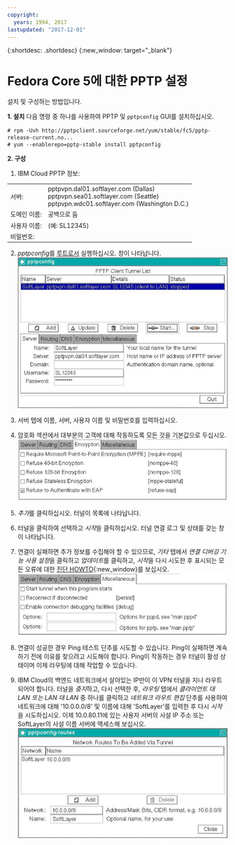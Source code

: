 ```yaml
---
copyright:
  years: 1994, 2017
lastupdated: "2017-12-01"
---
```


{:shortdesc: .shortdesc}
{:new_window: target="_blank"}

# Fedora Core 5에 대한 PPTP 설정

설치 및 구성하는 방법입니다. 

**1. 설치**
다음 명령 중 하나를 사용하여 PPTP 및 `pptpconfig` GUI를 설치하십시오. 
```
# rpm -Uvh http://pptpclient.sourceforge.net/yum/stable/fc5/pptp-release-current.no...
# yum --enablerepo=pptp-stable install pptpconfig
```

**2. 구성**

1. IBM Cloud PPTP 정보:
<table><tr><td>서버:</td><td>pptpvpn.dal01.softlayer.com (Dallas)<br/>pptpvpn.sea01.softlayer.com (Seattle)<br/>pptpvpn.wdc01.softlayer.com (Washington D.C.)</td></tr><tr><td>도메인 이름:</td><td>공백으로 둠</td></tr><tr><td>사용자 이름:</td><td>(예: SL12345)</td></tr><tr><td>비밀번호:</td><td>&nbsp;</td></tr></table>

2. *pptpconfig*를 <span style="text-decoration: underline">루트로서</span> 실행하십시오. 창이 나타납니다. <br/>
![그림 1](images/ss1.jpeg)

3. 서버 탭에 이름, 서버, 사용자 이름 및 비밀번호를 입력하십시오. 

4. 암호화 섹션에서 대부분의 고객에 대해 작동하도록 모든 것을 기본값으로 두십시오. <br/>
![그림 2](images/ss2.jpeg)

5. *추가*를 클릭하십시오. 터널이 목록에 나타납니다. 

6. 터널을 클릭하여 선택하고 *시작*을 클릭하십시오. 터널 연결 로그 및 상태를 갖는 창이 나타납니다. 

7. 연결이 실패하면 추가 정보를 수집해야 할 수 있으므로, *기타* 탭에서 *연결 디버깅 기능 사용 설정*을 클릭하고 *업데이트*를 클릭하고, *시작*을 다시 시도한 후 표시되는 모든 오류에 대한 [진단 HOWTO](http://pptpclient.sourceforge.net/howto-diagnosis.phtml){:new_window}를 보십시오. <br/>
![그림 3](images/ss3.jpeg)

8. 연결이 성공한 경우 Ping 테스트 단추를 시도할 수 있습니다. Ping이 실패하면 계속하기 전에 이유를 찾으려고 시도해야 합니다. Ping이 작동하는 경우 터널이 활성 상태이며 이제 라우팅에 대해 작업할 수 있습니다. 

9. IBM Cloud의 백엔드 네트워크에서 살아있는 IP만이 이 VPN 터널을 지나 라우트되어야 합니다. 터널을 *중지*하고, 다시 선택한 후, *라우팅* 탭에서 *클라이언트 대 LAN 또는 LAN 대 LAN* 중 하나를 클릭하고 *네트워크 라우트 편집* 단추를 사용하여 네트워크에 대해 '10.0.0.0/8' 및 이름에 대해 'SoftLayer'를 입력한 후 다시 *시작*을 시도하십시오. 이제 10.0.80.11에 있는 사용자 서버의 사설 IP 주소 또는 SoftLayer의 사설 이름 서버에 액세스해 보십시오. <br/>
![그림 4](images/ss4.jpeg)

